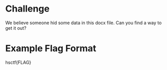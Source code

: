 # Challenge

We believe someone hid some data in this docx file. Can you find a way to get it out?

# Example Flag Format

hsctf{FLAG}
